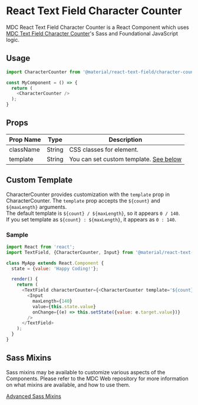 # React Text Field Character Counter

MDC React Text Field Character Counter is a React Component which uses [MDC Text Field Character Counter](https://github.com/material-components/material-components-web/tree/master/packages/mdc-textfield/character-counter)'s Sass and Foundational JavaScript logic.

## Usage

```js
import CharacterCounter from '@material/react-text-field/character-counter/index.js';

const MyComponent = () => {
  return (
    <CharacterCounter />
  );
}
```

## Props

Prop Name | Type | Description
--- | --- | ---
className | String | CSS classes for element.
template | String | You can set custom template. [See below](#custom-template)

## Custom Template

CharacterCounter provides customization with the `template` prop in CharacterCounter.
The `template` prop accepts the `${count}` and `${maxLength}` arguments.  
The default template is `${count} / ${maxLength}`, so it appears `0 / 140`.  
If you set template as `${count} : ${maxLength}`, it appears as `0 : 140`.  

### Sample

``` js
import React from 'react';
import TextField, {CharacterCounter, Input} from '@material/react-text-field';

class MyApp extends React.Component {
  state = {value: 'Happy Coding!'};

  render() {
    return (
      <TextField characterCounter={<CharacterCounter template='${count} : ${maxLength}' />}>
        <Input
          maxLength={140}
          value={this.state.value}
          onChange={(e) => this.setState({value: e.target.value})}
        />
      </TextField>
    );
  }
}
```

## Sass Mixins

Sass mixins may be available to customize various aspects of the Components. Please refer to the
MDC Web repository for more information on what mixins are available, and how to use them.

[Advanced Sass Mixins](https://github.com/material-components/material-components-web/tree/master/packages/mdc-textfield/character-counter#sass-mixins)
